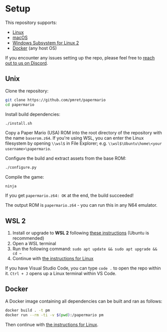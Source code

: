# Setup

This repository supports:

- [Linux](#unix)
- [macOS](#unix)
- [Windows Subsystem for Linux 2](#wsl-2)
- [Docker](#docker) (any host OS)

If you encounter any issues setting up the repo, please feel free to [reach out to us on Discord](https://discord.gg/urUm3VG).


## Unix

Clone the repository:
```sh
git clone https://github.com/pmret/papermario
cd papermario
```

Install build dependencies:
```sh
./install.sh
```

Copy a Paper Mario (USA) ROM into the root directory of the repository with the name `baserom.z64`. If you're using WSL, you can enter the Linux filesystem by opening `\\wsl$` in File Explorer; e.g. `\\wsl$\Ubuntu\home\<your username>\papermario`.

Configure the build and extract assets from the base ROM:
```sh
./configure.py
```

Compile the game:
```
ninja
```

If you get `papermario.z64: OK` at the end, the build succeeded!

The output ROM is `papermario.z64` - you can run this in any N64 emulator.


## WSL 2

1. Install or upgrade to **WSL 2** following [these instructions](https://aka.ms/wsl2-install) (Ubuntu is recommended)
2. Open a WSL terminal
3. Run the following command: `sudo apt update && sudo apt upgrade && cd ~`
4. Continue with [the instructions for Linux](#unix)

If you have Visual Studio Code, you can type `code .` to open the repo within it.
`Ctrl + J` opens up a Linux terminal within VS Code.


## Docker

A Docker image containing all dependencies can be built and ran as follows:
```sh
docker build . -t pm
docker run --rm -ti -v $(pwd):/papermario pm
```

Then continue with [the instructions for Linux](#unix).
